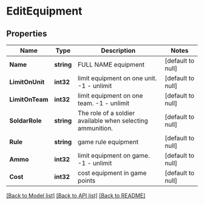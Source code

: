 # EditEquipment

## Properties
Name | Type | Description | Notes
------------ | ------------- | ------------- | -------------
**Name** | **string** | FULL NAME equipment | [default to null]
**LimitOnUnit** | **int32** | limit equipment on one unit. -1 - unlimit | [default to null]
**LimitOnTeam** | **int32** | limit equipment on one team. -1 - unlimit | [default to null]
**SoldarRole** | **string** | The role of a soldier available when selecting ammunition. | [default to null]
**Rule** | **string** | game rule equipment | [default to null]
**Ammo** | **int32** | limit equipment on game. -1 - unlimit | [default to null]
**Cost** | **int32** | cost equipment in game points | [default to null]

[[Back to Model list]](../README.md#documentation-for-models) [[Back to API list]](../README.md#documentation-for-api-endpoints) [[Back to README]](../README.md)

